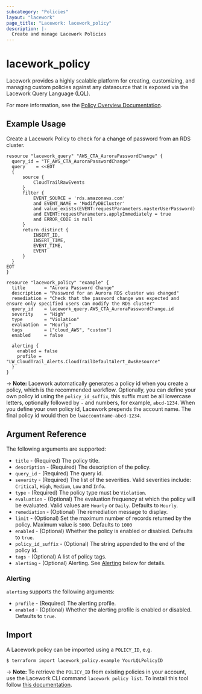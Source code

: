 ```yaml
---
subcategory: "Policies"
layout: "lacework"
page_title: "Lacework: lacework_policy"
description: |-
  Create and manage Lacework Policies
---
```


# lacework\_policy

Lacework provides a highly scalable platform for creating, customizing, and managing custom policies
against any datasource that is exposed via the Lacework Query Language (LQL).

For more information, see the [Policy Overview Documentation](https://docs.lacework.com/custom-policies-overview).

## Example Usage

Create a Lacework Policy to check for a change of password from an RDS cluster.

```hcl
resource "lacework_query" "AWS_CTA_AuroraPasswordChange" {
  query_id = "TF_AWS_CTA_AuroraPasswordChange"
  query    = <<EOT
  {
      source {
          CloudTrailRawEvents
      }
      filter {
          EVENT_SOURCE = 'rds.amazonaws.com'
          and EVENT_NAME = 'ModifyDBCluster'
          and value_exists(EVENT:requestParameters.masterUserPassword)
          and EVENT:requestParameters.applyImmediately = true
          and ERROR_CODE is null
      }
      return distinct {
          INSERT_ID,
          INSERT_TIME,
          EVENT_TIME,
          EVENT
      }
  }
EOT
}
 
resource "lacework_policy" "example" {
  title       = "Aurora Password Change"
  description = "Password for an Aurora RDS cluster was changed"
  remediation = "Check that the password change was expected and ensure only specified users can modify the RDS cluster"
  query_id    = lacework_query.AWS_CTA_AuroraPasswordChange.id
  severity    = "High"
  type        = "Violation"
  evaluation  = "Hourly"
  tags        = ["cloud_AWS", "custom"]
  enabled     = false

  alerting {
    enabled = false
    profile = "LW_CloudTrail_Alerts.CloudTrailDefaultAlert_AwsResource"
  }
}
```

-> **Note:** Lacework automatically generates a policy id when you create a policy, which is the recommended workflow.
Optionally, you can define your own policy id using the `policy_id_suffix`, this suffix must be all lowercase letters,
optionally followed by `-` and numbers, for example, `abcd-1234`. When you define your own policy id, Lacework prepends
the account name. The final policy id would then be `lwaccountname-abcd-1234`.

## Argument Reference

The following arguments are supported:

* `title` - (Required) The policy title.
* `description` - (Required) The description of the policy.
* `query_id` - (Required) The query id.
* `severity` - (Required) The list of the severities. Valid severities include:
  `Critical`, `High`, `Medium`, `Low` and `Info`.
* `type` - (Required) The policy type must be `Violation`.
* `evaluation` - (Optional) The evaluation frequency at which the policy will be evaluated. Valid values are
  `Hourly` or `Daily`. Defaults to `Hourly`.
* `remediation` - (Optional) The remediation message to display.
* `limit` - (Optional) Set the maximum number of records returned by the policy.
   Maximum value is `5000`. Defaults to `1000`
* `enabled` - (Optional) Whether the policy is enabled or disabled. Defaults to `true`.
* `policy_id_suffix` - (Optional) The string appended to the end of the policy id.
* `tags` - (Optional) A list of policy tags.
* `alerting` - (Optional) Alerting. See [Alerting](#alerting) below for details.

### Alerting

`alerting` supports the following arguments:

* `profile` - (Required) The alerting profile.
* `enabled` - (Optional) Whether the alerting profile is enabled or disabled. Defaults to `true`.

## Import

A Lacework policy can be imported using a `POLICY_ID`, e.g.

```
$ terraform import lacework_policy.example YourLQLPolicyID
```

-> **Note:** To retrieve the `POLICY_ID` from existing policies in your account, use the
Lacework CLI command `lacework policy list`. To install this tool follow
[this documentation](https://docs.lacework.com/cli/).
